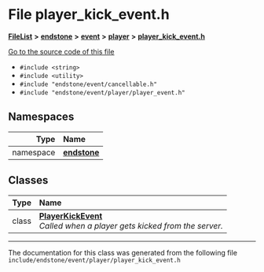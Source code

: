 

# File player\_kick\_event.h



[**FileList**](files.md) **>** [**endstone**](dir_6cf277b678674f97c7a2b6b3b2447b33.md) **>** [**event**](dir_f1d783c0ad83ee143d16e768ebca51c8.md) **>** [**player**](dir_7c05c37b25e9c9eccd9c63c2d313ba28.md) **>** [**player\_kick\_event.h**](player__kick__event_8h.md)

[Go to the source code of this file](player__kick__event_8h_source.md)



* `#include <string>`
* `#include <utility>`
* `#include "endstone/event/cancellable.h"`
* `#include "endstone/event/player/player_event.h"`













## Namespaces

| Type | Name |
| ---: | :--- |
| namespace | [**endstone**](namespaceendstone.md) <br> |


## Classes

| Type | Name |
| ---: | :--- |
| class | [**PlayerKickEvent**](classendstone_1_1PlayerKickEvent.md) <br>_Called when a player gets kicked from the server._  |



















































------------------------------
The documentation for this class was generated from the following file `include/endstone/event/player/player_kick_event.h`

